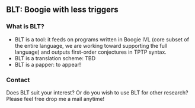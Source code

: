 ## BLT: Boogie with less triggers 


<!-- You can use the [editor on GitHub](https://github.com/emptylambda/BLT/edit/master/README.md) to maintain and preview the content for your website in Markdown files. -->
<!-- Whenever you commit to this repository, GitHub Pages will run [Jekyll](https://jekyllrb.com/) to rebuild the pages in your site, from the content in your Markdown files. -->
<!-- ### Markdown -->
<!-- Markdown is a lightweight and easy-to-use syntax for styling your writing. It includes conventions for -->
<!-- ```markdown -->
<!-- Syntax highlighted code block -->

<!-- # Header 1 -->
<!-- ## Header 2 -->
<!-- ### Header 3 -->

<!-- - Bulleted -->
<!-- - List -->

<!-- 1. Numbered -->
<!-- 2. List -->

<!-- **Bold** and _Italic_ and `Code` text -->

<!-- [Link](url) and ![Image](src) -->
<!-- ``` -->
<!-- For more details see [GitHub Flavored Markdown](https://guides.github.com/features/mastering-markdown/). -->
<!-- ### Jekyll Themes -->

<!-- Your Pages site will use the layout and styles from the Jekyll theme you have selected in your [repository settings](https://github.com/emptylambda/BLT/settings). The name of this theme is saved in the Jekyll `_config.yml` configuration file. -->

### What is BLT?
- BLT is a tool: it feeds on programs written in Boogie IVL (core subset of the entire language, we are working toward supporting the full language) and outputs first-order conjectures in TPTP syntax.
- BLT is a translation scheme: TBD
- BLT is a papper: to appear!

### Contact
Does BLT suit your interest? Or do you wish to use BLT for other research? Please feel free drop me a mail anytime!
